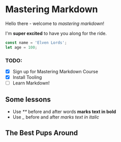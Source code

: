 # Mastering Markdown

Hello there - welcome to _mastering markdown_!

I'm **super excited** to have you along for the ride.

```javascript
const name = 'Elven Lords';
let age = 100;
```

### TODO:

* [x] Sign up for Mastering Markdown Course
* [x] Install Tooling
* [ ] Learn Markdown!

## Some lessons

* Use _**_ before and after words **marks text in bold**
* Use *_* before and after _marks text in italic_

## The Best Pups Around


